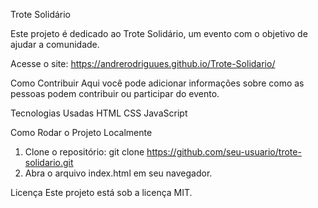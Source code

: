 Trote Solidário

Este projeto é dedicado ao Trote Solidário, um evento com o objetivo de ajudar a comunidade.

Acesse o site: https://andrerodriguues.github.io/Trote-Solidario/

Como Contribuir
Aqui você pode adicionar informações sobre como as pessoas podem contribuir ou participar do evento.

Tecnologias Usadas
HTML
CSS
JavaScript

Como Rodar o Projeto Localmente
1. Clone o repositório:
   git clone https://github.com/seu-usuario/trote-solidario.git
2. Abra o arquivo index.html em seu navegador.

Licença
Este projeto está sob a licença MIT.
